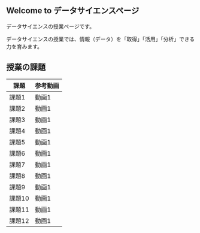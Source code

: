## Welcome to データサイエンスページ

データサイエンスの授業ページです。

データサイエンスの授業では、情報（データ）を「取得」「活用」「分析」できる力を育みます。


## 授業の課題

|  課題  |  参考動画  |
| ---- | ---- |
|  課題1  |  動画1   |
|  課題2  |  動画1   |
|  課題3  |  動画1   |
|  課題4  |  動画1   |
|  課題5  |  動画1   |
|  課題6  |  動画1   |
|  課題7  |  動画1   |
|  課題8  |  動画1   |
|  課題9  |  動画1   |
|  課題10 |  動画1   |
|  課題11 |  動画1   |
|  課題12  |  動画1   |
